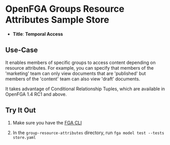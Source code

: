 # OpenFGA Groups Resource Attributes  Sample Store

* **Title**: **Temporal Access** 

## Use-Case

It enables members of specific groups to access content depending on resource attributes. For example, you can specify that members of the 'marketing' team can only view documents that are 'published' but members of the 'content' team can also view 'draft' documents.

It takes advantage of Conditional Relationship Tuples, which are available in OpenFGA 1.4 RC1 and above.

## Try It Out

1. Make sure you have the [FGA CLI](https://github.com/openfga/cli/?tab=readme-ov-file#installation)

2. In the `group-resource-attributes` directory, run `fga model test --tests store.yaml`

